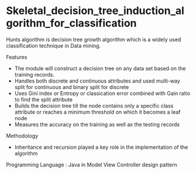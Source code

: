 # Skeletal_decision_tree_induction_algorithm_for_classification
Hunts algorithm is decision tree growth algorithm which is a widely used classification technique in Data mining. 

Features
- The module will construct a decision tree on any data set based on the training records.
- Handles both discrete and continuous attributes and  used multi-way split for continuous and binary split for discrete
- Uses Gini index or Entropy or classication error combined with Gain ratio to find the split attribute
- Builds the decision tree till the node contains only a specific class attribute or reaches a minimum threshold on which it becomes a leaf node
- Measures the accuracy on the training as well as the testing records 

Methodology
- Inheritance and recursion played a key role in the implementation of the algorithm

Programming Language : Java in Model View Controller design pattern


